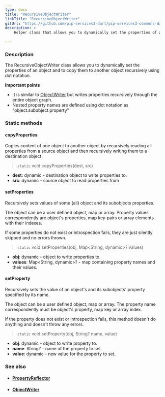 ```yaml
---
type: docs
title: "RecursiveObjectWriter"
linkTitle: "RecursiveObjectWriter"
gitUrl: "https://github.com/pip-services3-dart/pip-services3-commons-dart"
description: >
    Helper class that allows you to dynamically set the properties of an object recursively using "dot" notation.
 
---
```


### Description

The RecursiveObjectWriter class allows you to dynamically set the properties of an object and to copy them to another object recursively using dot notation.

**Important points**

- It is similar to [ObjectWriter](../object_writer) but writes properties recursively through the entire object graph. 
- Nested property names are defined using dot notation as "object.subobject.property"

### Static methods

#### copyProperties
Copies content of one object to another object
by recursively reading all properties from a source object
and then recursively writing them to a destination object.

> `static` void copyProperties(dest, src)

- **dest**: dynamic - destination object to write properties to.
- **src**: dynamic - source object to read properties from


#### setProperties
Recursively sets values of some (all) object and its subobjects properties.

The object can be a user defined object, map or array.
Property values correspondently are object's properties,
map key-pairs or array elements with their indexes.
 
If some properties do not exist or introspection fails, 
they are just silently skipped and no errors thrown.

> `static` void setProperties(obj, Map\<String, dynamic\>? values)

- **obj**: dynamic - object to write properties to. 
- **values**: Map\<String, dynamic\>? - map containing property names and their values.


#### setProperty
Recursively sets the value of an object's and its subobjects' property specified by its name.

The object can be a user defined object, map or array.
The property name correspondently must be object's property,
map key or array index.

If the property does not exist or introspection fails,
this method doesn't do anything and doesn't throw any errors.

> `static` void setProperty(obj, String? name, value)

- **obj**: dynamic - object to write property to.
- **name**: String? - name of the property to set.
- **value**: dynamic - new value for the property to set.



### See also
- #### [PropertyReflector](../property_reflector)
- #### [ObjectWriter](../object_writer)
